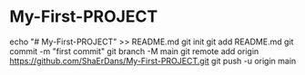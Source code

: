 # My-First-PROJECT
echo "# My-First-PROJECT" >> README.md
git init
git add README.md
git commit -m "first commit"
git branch -M main
git remote add origin https://github.com/ShaErDans/My-First-PROJECT.git
git push -u origin main

